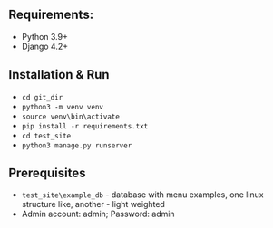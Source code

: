 ## Requirements:

* Python 3.9+
* Django 4.2+

## Installation & Run

* `cd git_dir`
* `python3 -m venv venv`
* `source venv\bin\activate`
* `pip install -r requirements.txt`
* `cd test_site`
* `python3 manage.py runserver`

## Prerequisites

* `test_site\example_db` - database with menu examples, one linux structure like, another - light weighted
* Admin account: admin; Password: admin
